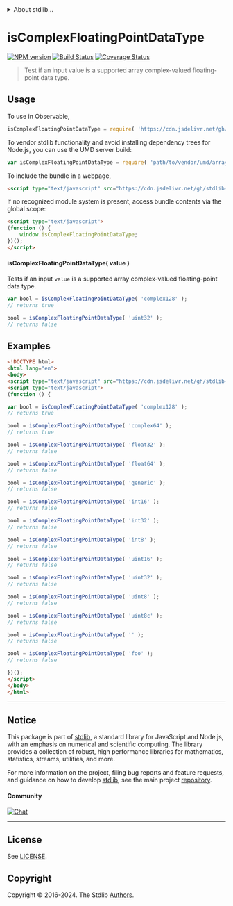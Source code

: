<!--

@license Apache-2.0

Copyright (c) 2024 The Stdlib Authors.

Licensed under the Apache License, Version 2.0 (the "License");
you may not use this file except in compliance with the License.
You may obtain a copy of the License at

   http://www.apache.org/licenses/LICENSE-2.0

Unless required by applicable law or agreed to in writing, software
distributed under the License is distributed on an "AS IS" BASIS,
WITHOUT WARRANTIES OR CONDITIONS OF ANY KIND, either express or implied.
See the License for the specific language governing permissions and
limitations under the License.

-->


<details>
  <summary>
    About stdlib...
  </summary>
  <p>We believe in a future in which the web is a preferred environment for numerical computation. To help realize this future, we've built stdlib. stdlib is a standard library, with an emphasis on numerical and scientific computation, written in JavaScript (and C) for execution in browsers and in Node.js.</p>
  <p>The library is fully decomposable, being architected in such a way that you can swap out and mix and match APIs and functionality to cater to your exact preferences and use cases.</p>
  <p>When you use stdlib, you can be absolutely certain that you are using the most thorough, rigorous, well-written, studied, documented, tested, measured, and high-quality code out there.</p>
  <p>To join us in bringing numerical computing to the web, get started by checking us out on <a href="https://github.com/stdlib-js/stdlib">GitHub</a>, and please consider <a href="https://opencollective.com/stdlib">financially supporting stdlib</a>. We greatly appreciate your continued support!</p>
</details>

# isComplexFloatingPointDataType

[![NPM version][npm-image]][npm-url] [![Build Status][test-image]][test-url] [![Coverage Status][coverage-image]][coverage-url] <!-- [![dependencies][dependencies-image]][dependencies-url] -->

> Test if an input value is a supported array complex-valued floating-point data type.

<!-- Section to include introductory text. Make sure to keep an empty line after the intro `section` element and another before the `/section` close. -->

<section class="intro">

</section>

<!-- /.intro -->

<!-- Package usage documentation. -->



<section class="usage">

## Usage

<!-- eslint-disable id-length -->

To use in Observable,

```javascript
isComplexFloatingPointDataType = require( 'https://cdn.jsdelivr.net/gh/stdlib-js/array-base-assert-is-complex-floating-point-data-type@v0.2.1-umd/browser.js' )
```

To vendor stdlib functionality and avoid installing dependency trees for Node.js, you can use the UMD server build:

```javascript
var isComplexFloatingPointDataType = require( 'path/to/vendor/umd/array-base-assert-is-complex-floating-point-data-type/index.js' )
```

To include the bundle in a webpage,

```html
<script type="text/javascript" src="https://cdn.jsdelivr.net/gh/stdlib-js/array-base-assert-is-complex-floating-point-data-type@v0.2.1-umd/browser.js"></script>
```

If no recognized module system is present, access bundle contents via the global scope:

```html
<script type="text/javascript">
(function () {
    window.isComplexFloatingPointDataType;
})();
</script>
```

#### isComplexFloatingPointDataType( value )

Tests if an input `value` is a supported array complex-valued floating-point data type.

<!-- eslint-disable id-length -->

```javascript
var bool = isComplexFloatingPointDataType( 'complex128' );
// returns true

bool = isComplexFloatingPointDataType( 'uint32' );
// returns false
```

</section>

<!-- /.usage -->

<!-- Package usage notes. Make sure to keep an empty line after the `section` element and another before the `/section` close. -->

<section class="notes">

</section>

<!-- /.notes -->

<!-- Package usage examples. -->

<section class="examples">

## Examples

<!-- eslint-disable id-length -->

<!-- eslint no-undef: "error" -->

```html
<!DOCTYPE html>
<html lang="en">
<body>
<script type="text/javascript" src="https://cdn.jsdelivr.net/gh/stdlib-js/array-base-assert-is-complex-floating-point-data-type@v0.2.1-umd/browser.js"></script>
<script type="text/javascript">
(function () {

var bool = isComplexFloatingPointDataType( 'complex128' );
// returns true

bool = isComplexFloatingPointDataType( 'complex64' );
// returns true

bool = isComplexFloatingPointDataType( 'float32' );
// returns false

bool = isComplexFloatingPointDataType( 'float64' );
// returns false

bool = isComplexFloatingPointDataType( 'generic' );
// returns false

bool = isComplexFloatingPointDataType( 'int16' );
// returns false

bool = isComplexFloatingPointDataType( 'int32' );
// returns false

bool = isComplexFloatingPointDataType( 'int8' );
// returns false

bool = isComplexFloatingPointDataType( 'uint16' );
// returns false

bool = isComplexFloatingPointDataType( 'uint32' );
// returns false

bool = isComplexFloatingPointDataType( 'uint8' );
// returns false

bool = isComplexFloatingPointDataType( 'uint8c' );
// returns false

bool = isComplexFloatingPointDataType( '' );
// returns false

bool = isComplexFloatingPointDataType( 'foo' );
// returns false

})();
</script>
</body>
</html>
```

</section>

<!-- /.examples -->

<!-- Section to include cited references. If references are included, add a horizontal rule *before* the section. Make sure to keep an empty line after the `section` element and another before the `/section` close. -->

<section class="references">

</section>

<!-- /.references -->

<!-- Section for related `stdlib` packages. Do not manually edit this section, as it is automatically populated. -->

<section class="related">

</section>

<!-- /.related -->

<!-- Section for all links. Make sure to keep an empty line after the `section` element and another before the `/section` close. -->


<section class="main-repo" >

* * *

## Notice

This package is part of [stdlib][stdlib], a standard library for JavaScript and Node.js, with an emphasis on numerical and scientific computing. The library provides a collection of robust, high performance libraries for mathematics, statistics, streams, utilities, and more.

For more information on the project, filing bug reports and feature requests, and guidance on how to develop [stdlib][stdlib], see the main project [repository][stdlib].

#### Community

[![Chat][chat-image]][chat-url]

---

## License

See [LICENSE][stdlib-license].


## Copyright

Copyright &copy; 2016-2024. The Stdlib [Authors][stdlib-authors].

</section>

<!-- /.stdlib -->

<!-- Section for all links. Make sure to keep an empty line after the `section` element and another before the `/section` close. -->

<section class="links">

[npm-image]: http://img.shields.io/npm/v/@stdlib/array-base-assert-is-complex-floating-point-data-type.svg
[npm-url]: https://npmjs.org/package/@stdlib/array-base-assert-is-complex-floating-point-data-type

[test-image]: https://github.com/stdlib-js/array-base-assert-is-complex-floating-point-data-type/actions/workflows/test.yml/badge.svg?branch=v0.2.1
[test-url]: https://github.com/stdlib-js/array-base-assert-is-complex-floating-point-data-type/actions/workflows/test.yml?query=branch:v0.2.1

[coverage-image]: https://img.shields.io/codecov/c/github/stdlib-js/array-base-assert-is-complex-floating-point-data-type/main.svg
[coverage-url]: https://codecov.io/github/stdlib-js/array-base-assert-is-complex-floating-point-data-type?branch=main

<!--

[dependencies-image]: https://img.shields.io/david/stdlib-js/array-base-assert-is-complex-floating-point-data-type.svg
[dependencies-url]: https://david-dm.org/stdlib-js/array-base-assert-is-complex-floating-point-data-type/main

-->

[chat-image]: https://img.shields.io/gitter/room/stdlib-js/stdlib.svg
[chat-url]: https://app.gitter.im/#/room/#stdlib-js_stdlib:gitter.im

[stdlib]: https://github.com/stdlib-js/stdlib

[stdlib-authors]: https://github.com/stdlib-js/stdlib/graphs/contributors

[umd]: https://github.com/umdjs/umd
[es-module]: https://developer.mozilla.org/en-US/docs/Web/JavaScript/Guide/Modules

[deno-url]: https://github.com/stdlib-js/array-base-assert-is-complex-floating-point-data-type/tree/deno
[deno-readme]: https://github.com/stdlib-js/array-base-assert-is-complex-floating-point-data-type/blob/deno/README.md
[umd-url]: https://github.com/stdlib-js/array-base-assert-is-complex-floating-point-data-type/tree/umd
[umd-readme]: https://github.com/stdlib-js/array-base-assert-is-complex-floating-point-data-type/blob/umd/README.md
[esm-url]: https://github.com/stdlib-js/array-base-assert-is-complex-floating-point-data-type/tree/esm
[esm-readme]: https://github.com/stdlib-js/array-base-assert-is-complex-floating-point-data-type/blob/esm/README.md
[branches-url]: https://github.com/stdlib-js/array-base-assert-is-complex-floating-point-data-type/blob/main/branches.md

[stdlib-license]: https://raw.githubusercontent.com/stdlib-js/array-base-assert-is-complex-floating-point-data-type/main/LICENSE

</section>

<!-- /.links -->
